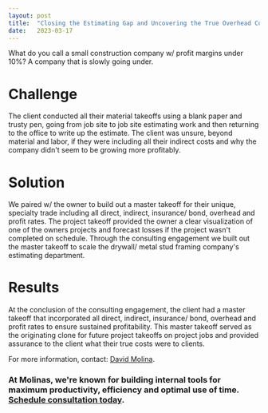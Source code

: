 ```yaml
---
layout: post
title:  "Closing the Estimating Gap and Uncovering the True Overhead Cost"
date:   2023-03-17
---
```


<p class="intro"><span class="dropcap">W</span>hat do you call a small construction company w/ profit margins under 10%? A company that is slowly going under.</p>

# Challenge
The client conducted all their material takeoffs using a blank paper and trusty pen, going from job site to job site estimating work and then returning to the office to write up the estimate. The client was unsure, beyond material and labor, if they were including all their indirect costs and why the company didn't seem to be growing more profitably.

# Solution
We paired w/ the owner to build out a master takeoff for their unique, specialty trade including all direct, indirect, insurance/ bond, overhead and profit rates. The project takeoff provided the owner a clear visualization of one of the owners projects and forecast losses if the project wasn't completed on schedule. Through the consulting engagement we built out the master takeoff to scale the drywall/ metal stud framing company's estimating department.

# Results
At the conclusion of the consulting engagement, the client had a master takeoff that incorporated all direct, indirect, insurance/ bond, overhead and profit rates to ensure sustained profitability. This master takeoff served as the originating clone for future project takeoffs on project jobs and provided assurance to the client what their true costs were to clients.

For more information, contact: [David Molina](/about).

### At Molinas, we're known for building internal tools for maximum productivity, efficiency and optimal use of time. [Schedule consultation today](/contact).
